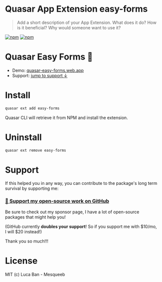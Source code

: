 # Quasar App Extension easy-forms

> Add a short description of your App Extension. What does it do? How is it beneficial? Why would someone want to use it?

[![npm](https://img.shields.io/npm/v/quasar-app-extension-easy-forms.svg?label=quasar-app-extension-easy-forms)](https://www.npmjs.com/package/quasar-app-extension-easy-forms)
[![npm](https://img.shields.io/npm/dt/quasar-app-extension-easy-forms.svg)](https://www.npmjs.com/package/quasar-app-extension-easy-forms)

# Quasar Easy Forms 📮

- Demo: [quasar-easy-forms.web.app](http://quasar-easy-forms.web.app)
- Support: [jump to support ↓](#support)

# Install

```bash
quasar ext add easy-forms
```
Quasar CLI will retrieve it from NPM and install the extension.

# Uninstall

```bash
quasar ext remove easy-forms
```

# Support

If this helped you in any way, you can contribute to the package's long term survival by supporting me:

### [💜 Support my open-source work on GitHub](https://github.com/sponsors/mesqueeb)

Be sure to check out my sponsor page, I have a lot of open-source packages that might help you!

(GitHub currently **doubles your support**! So if you support me with $10/mo, I will $20 instead!)

Thank you so much!!!

# License
MIT (c) Luca Ban - Mesqueeb
